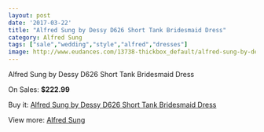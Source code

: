 ```yaml
---
layout: post
date: '2017-03-22'
title: "Alfred Sung by Dessy D626 Short Tank Bridesmaid Dress"
category: Alfred Sung
tags: ["sale","wedding","style","alfred","dresses"]
image: http://www.eudances.com/13738-thickbox_default/alfred-sung-by-dessy-d626-short-tank-bridesmaid-dress.jpg
---
```

Alfred Sung by Dessy D626 Short Tank Bridesmaid Dress

On Sales: **$222.99**
<a href="https://www.eudances.com/en/alfred-sung/4135-alfred-sung-by-dessy-d626-short-tank-bridesmaid-dress.html"><amp-img layout="responsive" width="600" height="600" src="//www.eudances.com/13738-thickbox_default/alfred-sung-by-dessy-d626-short-tank-bridesmaid-dress.jpg" alt="Alfred Sung by Dessy D626 Short Tank Bridesmaid Dress 0" /></a>
<a href="https://www.eudances.com/en/alfred-sung/4135-alfred-sung-by-dessy-d626-short-tank-bridesmaid-dress.html"><amp-img layout="responsive" width="600" height="600" src="//www.eudances.com/13741-thickbox_default/alfred-sung-by-dessy-d626-short-tank-bridesmaid-dress.jpg" alt="Alfred Sung by Dessy D626 Short Tank Bridesmaid Dress 1" /></a>
<a href="https://www.eudances.com/en/alfred-sung/4135-alfred-sung-by-dessy-d626-short-tank-bridesmaid-dress.html"><amp-img layout="responsive" width="600" height="600" src="//www.eudances.com/13740-thickbox_default/alfred-sung-by-dessy-d626-short-tank-bridesmaid-dress.jpg" alt="Alfred Sung by Dessy D626 Short Tank Bridesmaid Dress 2" /></a>
<a href="https://www.eudances.com/en/alfred-sung/4135-alfred-sung-by-dessy-d626-short-tank-bridesmaid-dress.html"><amp-img layout="responsive" width="600" height="600" src="//www.eudances.com/13739-thickbox_default/alfred-sung-by-dessy-d626-short-tank-bridesmaid-dress.jpg" alt="Alfred Sung by Dessy D626 Short Tank Bridesmaid Dress 3" /></a>

Buy it: [Alfred Sung by Dessy D626 Short Tank Bridesmaid Dress](https://www.eudances.com/en/alfred-sung/4135-alfred-sung-by-dessy-d626-short-tank-bridesmaid-dress.html "Alfred Sung by Dessy D626 Short Tank Bridesmaid Dress")

View more: [Alfred Sung](https://www.eudances.com/en/52-alfred-sung "Alfred Sung")